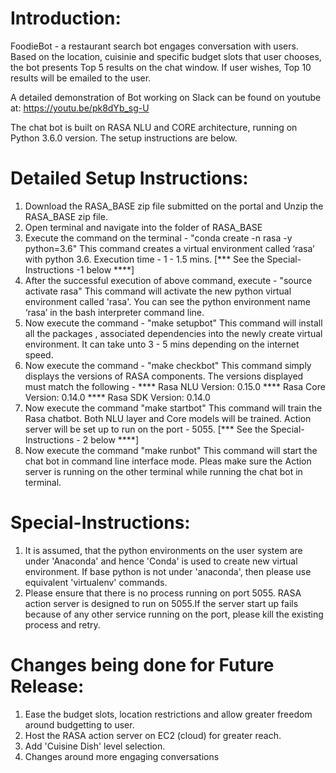 Introduction:
=============
FoodieBot - a restaurant search bot engages conversation with users. Based on the location, cuisinie and specific budget slots that user chooses, the bot presents Top 5 results on the chat window. If user wishes, Top 10 results will be emailed to the user.

A detailed demonstration of Bot working on Slack can be found on youtube at: https://youtu.be/pk8dYb_sg-U

The chat bot is built on RASA NLU and CORE architecture, running on Python 3.6.0 version. The setup instructions are below. 

Detailed Setup Instructions:
============================
1. Download the RASA_BASE zip file submitted on the portal and Unzip the  RASA_BASE zip file.
2. Open terminal and navigate into the folder of RASA_BASE
3. Execute the command on the terminal -   "conda create -n rasa -y python=3.6"
        This command creates a virtual environment called ‘rasa’ with python 3.6. Execution time - 1 - 1.5 mins.    [*** See the Special-Instructions -1 below ****]
4. After the successful execution of above command, execute - "source activate rasa"
        This command will activate the new python virtual environment called 'rasa'. You can see the python environment name ‘rasa’ in the bash interpreter command line.
5. Now execute the command - "make setupbot"
        This command will install all the packages , associated dependencies into the newly create virtual environment.  It can take unto 3 - 5 mins depending on the internet speed.
6. Now execute the command - "make checkbot"
        This command simply displays the versions of RASA components. The versions displayed must match the following - 
        **** Rasa NLU Version:  0.15.0
        **** Rasa Core Version: 0.14.0
        **** Rasa SDK Version:  0.14.0
7. Now execute the command "make startbot"
    This command will train the Rasa chatbot. Both NLU layer and Core models will be trained. Action server will be set up to run on the port - 5055. [*** See the Special-Instructions - 2 below ****]
8. Now execute the command "make runbot"
    This command will start the chat bot in command line interface mode. Pleas make sure the Action server is running on the other terminal while running the chat bot in terminal. 

Special-Instructions:
====================
1. It is assumed, that the python environments on the user system are under 'Anaconda' and hence 'Conda' is used to create new virtual environment. If base python is not under 'anaconda', then please use equivalent 'virtualenv' commands.
2. Please ensure that there is no process running on port 5055. RASA action server is designed to run on 5055.If the server start up fails because of any other service running on the port, please kill the existing process and retry. 

Changes being done for Future Release:
======================================
1) Ease the budget slots, location restrictions and allow greater freedom around budgetting to user.
2) Host the RASA action server on EC2 (cloud) for greater reach.
3) Add 'Cuisine Dish' level selection.
3) Changes around more engaging conversations 